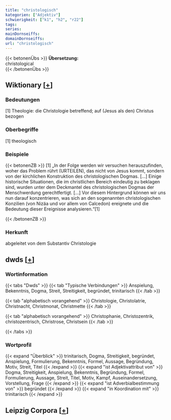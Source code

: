 ```yaml
---
title: "christologisch"
kategorien: ["Adjektiv"]
schwierigkeit: ["k1", "h2", "r22"]
tags:
series:
mainDornseiffs:
domainDornseiffs:
url: "christologisch"
---
```


{{< betonenÜbs >}}
**Übersetzung:**  
christological  
{{< /betonenÜbs >}}

## Wiktionary [[+](https://de.wiktionary.org/wiki/christologisch)]

### Bedeutungen
[1] Theologie: die Christologie betreffend; auf (Jesus als den) Christus bezogen  

### Oberbegriffe
[1] theologisch  

### Beispiele
{{< betonenZB >}}
[1] „In der Folge werden wir versuchen herauszufinden, woher das Problem rührt (URTEILEN), das nicht von Jesus kommt, sondern von der kirchlichen Konstruktion des christologischen Dogmas. […] Einige historische Situationen, die im christlichen Bereich eindeutig zu beklagen sind, wurden unter dem Deckmantel des christologischen Dogmas der Menschwerdung gerechtfertigt. […] Vor diesem Hintergrund können wir uns nun darauf konzentrieren, was sich an den sogenannten christologischen Konzilien (von Nizäa und vor allem von Calcedon) ereignete und die Bedeutung dieser Ereignisse analysieren.“[1]  

{{< /betonenZB >}}
### Herkunft
abgeleitet von dem Substantiv Christologie  



## dwds [[+](https://www.dwds.de/wb/christologisch)]

### Wortinformation
{{< tabs "Dwds" >}}
{{< tab "Typische Verbindungen" >}}
Anspielung, Bekenntnis, Dogma, Streit, Streitigkeit, begründet, trinitarisch
{{< /tab >}}

{{< tab "alphabetisch vorangehend" >}}
Christologie, Christolatrie, Christnacht, Christmonat, Christmette
{{< /tab >}}

{{< tab "alphabetisch vorangehend" >}}
Christophanie, Christozentrik, christozentrisch, Christrose, Christsein
{{< /tab >}}

{{< /tabs >}}

### Wortprofil
{{< expand "Überblick" >}} trinitarisch, Dogma, Streitigkeit, begründet, Anspielung, Formulierung, Bekenntnis, Formel, Aussage, Begründung, Motiv, Streit, Titel {{< /expand >}}
{{< expand "ist Adjektivattribut von" >}} Dogma, Streitigkeit, Anspielung, Bekenntnis, Begründung, Formel, Formulierung, Aussage, Streit, Titel, Motiv, Kampf, Auseinandersetzung, Vorstellung, Frage {{< /expand >}}
{{< expand "ist Adverbialbestimmung von" >}} begründet {{< /expand >}}
{{< expand "in Koordination mit" >}} trinitarisch {{< /expand >}}

## Leipzig Corpora [[+](https://corpora.uni-leipzig.de/en/res?word=christologisch&corpusId=deu_newscrawl-public_2018)]

